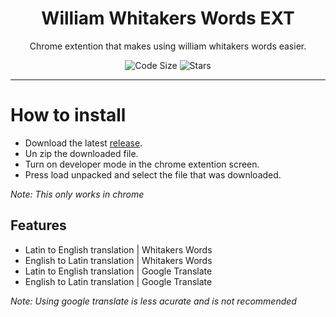 <div align="center">
  <!-- Logo and Title -->
  <h1>William Whitakers Words EXT</h1>
  <p>Chrome extention that makes using william whitakers words easier.</p>

  <!-- Fancy badges -->
<img src="https://img.shields.io/github/languages/code-size/cqb13/William-Whitakers-Words-EXT" alt="Code Size">
<img src="https://img.shields.io/github/stars/cqb13/William-Whitakers-Words-EXT" alt="Stars">
</div>

<hr />

# How to install
- Download the latest [release](/../../releases).
- Un zip the downloaded file.
- Turn on developer mode in the chrome extention screen.
- Press load unpacked and select the file that was downloaded.

*Note: This only works in chrome*

## Features 
- Latin to English translation | Whitakers Words
- English to Latin translation | Whitakers Words
- Latin to English translation | Google Translate
- English to Latin translation | Google Translate

*Note: Using google translate is less acurate and is not recommended*
